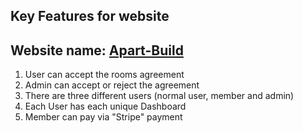 ## Key Features for website
## Website name: [Apart-Build](https://apart-build.web.app/)


1. User can accept the rooms agreement
2. Admin can accept or reject the agreement
3. There are three different users (normal user, member and admin)
4. Each User has each unique Dashboard
5. Member can pay via "Stripe" payment